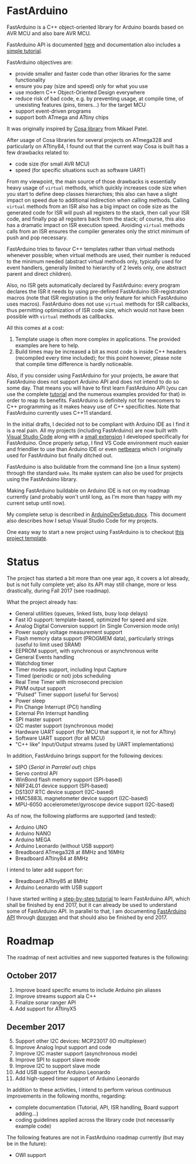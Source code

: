 FastArduino
===========

FastArduino is a C++ object-oriented library for Arduino boards based on AVR MCU and also bare AVR MCU.

FastArduino API is documented [here](http://jfpoilpret.github.io/fast-arduino-lib/) and documentation also includes a [simple tutorial](http://jfpoilpret.github.io/fast-arduino-lib/tutorial.html).

FastArduino objectives are:

- provide smaller and faster code than other libraries for the same functionality
- ensure you pay (size and speed) only for what you use
- use modern C++ Object-Oriented Design everywhere
- reduce risk of bad code, e.g. by preventing usage, at compile time, of unexisting features (pins, timers...) for the target MCU
- support event-driven programs
- support both ATmega and ATtiny chips

It was originally inspired by [Cosa library](https://github.com/mikaelpatel/Cosa) from Mikael Patel.

After usage of Cosa libraries for several projects on ATmega328 and particularly on ATtiny84, I found out that the current way Cosa is built has a few drawbacks related to:

- code size (for small AVR MCU)
- speed (for specific situations such as software UART)

From my viewpoint, the main source of those drawbacks is essentially heavy usage of `virtual` methods, which quickly increases code size when you start to define deep classes hierarchies; this also can have a slight impact on speed due to additional indirection when calling methods. Calling `virtual` methods from an ISR also has a big impact on code size as the generated code for ISR will push all registers to the stack, then call your ISR code, and finally pop all regsiters back from the stack; of course, this also has a dramatic impact on ISR execution speed. Avoiding `virtual` methods calls from an ISR ensures the compiler generates only the strict minimum of push and pop necessary.

FastArduino tries to favour C++ templates rather than virtual methods whenever possible; when virtual methods are used, their number is reduced to the minimum needed (abstract virtual methods only, typically used for event handlers, generally limited to hierarchy of 2 levels only, one abstract parent and direct children). 

Also, no ISR gets automatically declared by FastArduino: every program declares the ISR it needs by using pre-defined FastArduino ISR-registration macros (note that ISR registration is the only feature for which FastArduino uses macros). FastArduino does not use `virtual` methods for ISR callbacks, thus permitting optimization of ISR code size, which would not have been possible with `virtual` methods as callbacks.

All this comes at a cost: 

1. Template usage is often more complex in applications. The provided examples are here to help.
2. Build times may be increased a bit as most code is inside C++ headers (recompiled every time included); for this point however, please note that compile time difference is hardly noticeable.

Also, if you consider using FastArduino for your projects, be aware that FastArduino does not support Arduino API and does not intend to do so some day. That means you will have to first learn FastArduino API (you can use the complete [tutorial](http://jfpoilpret.github.io/fast-arduino-lib/tutorial.html) and the numerous examples provided for that) in order to reap its benefits. FastArduino is definitely not for newcomers to C++ programming as it makes heavy use of C++ specificities. Note that FastArduino currently uses C++11 standard.

In the initial drafts, I decided not to be compliant with Arduino IDE as I find it is a real pain. All my projects (including FastArduino) are now built with [Visual Studio Code](https://code.visualstudio.com/) along with a [small extension](https://github.com/jfpoilpret/vscode-fastarduino) I developed specifically for FastArduino. Once properly setup, I find VS Code environment much easier and friendlier to use than Arduino IDE or even [netbeans](https://netbeans.org/) which I originally used for FastArduino but finally ditched out.

FastArduino is also buildable from the command line (on a linux system) through the standard `make`. Its make system can also be used for projects using the FastArduino library.

Making FastArduino buildable on Arduino IDE is not on my roadmap currently (and probably won't until long, as I'm more than happy with my current setup until now).

My complete setup is described in [ArduinoDevSetup.docx](ArduinoDevSetup.docx). This document also describes how I setup Visual Studio Code for my projects.

One easy way to start a new project using FastArduino is to checkout [this project template](https://github.com/jfpoilpret/fastarduino-project-template).

Status
======

The project has started a bit more than one year ago, it covers a lot already, but is not fully complete yet; also its API may still change, more or less drastically, during Fall 2017 (see roadmap).

What the project already has:

- General utilities (queues, linked lists, busy loop delays)
- Fast IO support: template-based, optimized for speed and size.
- Analog Digital Conversion support (in Single Conversion mode only)
- Power supply voltage measurement support
- Flash memory data support (PROGMEM data), particularly strings (useful to limit used SRAM)
- EEPROM support, with synchronous or asynchronous write
- General Events handling
- Watchdog timer
- Timer modes support, including Input Capture
- Timed (periodic or not) jobs scheduling
- Real Time Timer with microsecond precision
- PWM output support
- "Pulsed" Timer support (useful for Servos)
- Power sleep
- Pin Change Interrupt (PCI) handling
- External Pin Interrupt handling
- SPI master support
- I2C master support (synchronous mode)
- Hardware UART support (for MCU that support it, ie not for ATtiny)
- Software UART support (for all MCU)
- "C++ like" Input/Output streams (used by UART implementations)

In addition, FastArduino brings support for the following devices:

- SIPO (*Serial in Parralel out*) chips
- Servo control API
- WinBond flash memory support (SPI-based)
- NRF24L01 device support (SPI-based)
- DS1307 RTC device support (I2C-based)
- HMC5883L magnetometer device support (I2C-based)
- MPU-6050 accelerometer/gyroscope device support (I2C-based)

As of now, the following platforms are supported (and tested):

- Arduino UNO
- Arduino NANO
- Arduino MEGA
- Arduino Leonardo (without USB support)
- Breadboard ATmega328 at 8MHz and 16MHz
- Breadboard ATtiny84 at 8MHz

I intend to later add support for:

- Breadboard ATtiny85 at 8MHz
- Arduino Leonardo with USB support

I have started writing a [step-by-step tutorial](http://jfpoilpret.github.io/fast-arduino-lib/tutorial.html) to learn FastArduino API, which shall be finished by end 2017, but it can already be used to understand some of FastArduino API. In parallel to that, I am documenting [FastArduino API](http://jfpoilpret.github.io/fast-arduino-lib/) through [doxygen](http://www.stack.nl/~dimitri/doxygen/) and that should also be finished by end 2017.

Roadmap
=======

The roadmap of next activities and new supported features is the following:

October 2017
------------
1. Improve board specific enums to include Arduino pin aliases
2. Improve streams support ala C++
3. Finalize sonar ranger API
4. Add support for ATtinyX5

December 2017
-------------
5. Support other I2C devices: MCP23017 (IO multiplexer)
6. Improve Analog Input support and code
7. Improve I2C master support (asynchronous mode)
8. Improve SPI to support slave mode
9. Improve I2C to support slave mode
10. Add USB support for Arduino Leonardo
11. Add high-speed timer support of Arduino Leonardo

In addition to these activities, I intend to perform various continuous improvements in the following months, regarding:

- complete documentation (Tutorial, API, ISR handling, Board support adding...)
- coding guidelines applied across the library code (not necessarily example code)

The following features are not in FastArduino roadmap currently (but may be in the future):

- OWI support
